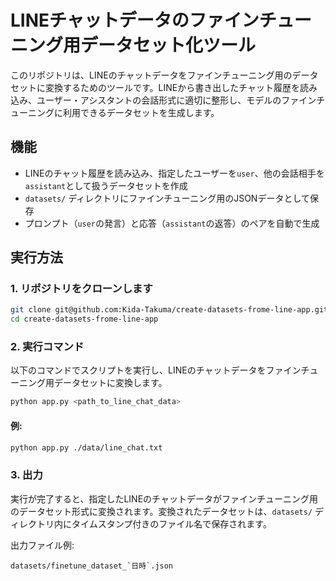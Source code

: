 # LINEチャットデータのファインチューニング用データセット化ツール

このリポジトリは、LINEのチャットデータをファインチューニング用のデータセットに変換するためのツールです。LINEから書き出したチャット履歴を読み込み、ユーザー・アシスタントの会話形式に適切に整形し、モデルのファインチューニングに利用できるデータセットを生成します。

## 機能

- LINEのチャット履歴を読み込み、指定したユーザーを`user`、他の会話相手を`assistant`として扱うデータセットを作成
- `datasets/` ディレクトリにファインチューニング用のJSONデータとして保存
- プロンプト（`user`の発言）と応答（`assistant`の返答）のペアを自動で生成

## 実行方法

### 1. リポジトリをクローンします
```bash
git clone git@github.com:Kida-Takuma/create-datasets-frome-line-app.git
cd create-datasets-frome-line-app
```

### 2. 実行コマンド
以下のコマンドでスクリプトを実行し、LINEのチャットデータをファインチューニング用データセットに変換します。

```bash
python app.py <path_to_line_chat_data>
```

#### 例:
```bash
python app.py ./data/line_chat.txt
```

### 3. 出力
実行が完了すると、指定したLINEのチャットデータがファインチューニング用のデータセット形式に変換されます。変換されたデータセットは、`datasets/` ディレクトリ内にタイムスタンプ付きのファイル名で保存されます。

出力ファイル例:
```
datasets/finetune_dataset_`日時`.json
```



